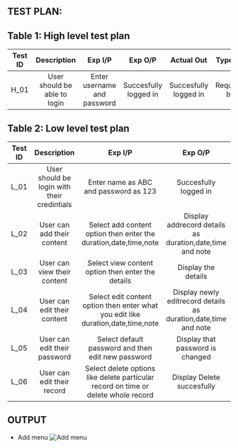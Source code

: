 ## TEST PLAN:
## Table 1: High level test plan
| Test ID | Description | Exp I/P | Exp O/P | Actual Out | Type of test |
| :--: | :---: | :----: | :---: | :---: | :---: |
| H_01 | User should be able to login| Enter username and password | Succesfully logged in | Succesfully logged in | Requirement based |

## Table 2: Low level test plan
| Test ID | Description | Exp I/P | Exp O/P | Actual Out | Type of test |
| :--: | :---: | :----: | :---: | :---: | :---: |
| L_01 | User should be login with their credintials | Enter name as ABC and password as 123 | Succesfully logged in | Succesfully logged in | requirement based |
| L_02 | User can add their content | Select add content option then enter the duration,date,time,note | Display addrecord details as duration,date,time and note | Display addrecord details as duration,date,time and note | senario based |
| L_03 | User can view their content | Select view content option then enter the details | Display the details | Display the details | senario based |
| L_04 | User can edit their content | Select edit content option then enter what you edit like duration,date,time,note | Display newly editrecord details as duration,date,time and note |  Display newly editrecord details as duration,date,time and note | senario based |
| L_05 | User can edit their password | Select default password and then edit new password | Display that password is changed |  Display that password is changed | senario based |
| L_06 | User can edit their record | Select delete options like delete particular record on time or delete whole record | Display Delete succesfully | Display Delete succesfully | senario based |

## OUTPUT

- Add menu
![Add menu](https://github.com/TadimallaLakshmiPavithra/stepin-personal-dairy-management-system/blob/592ab2c2201d141dfe34b364fd4554a011ccd8cc/5_Images/add%20menu.PNG)